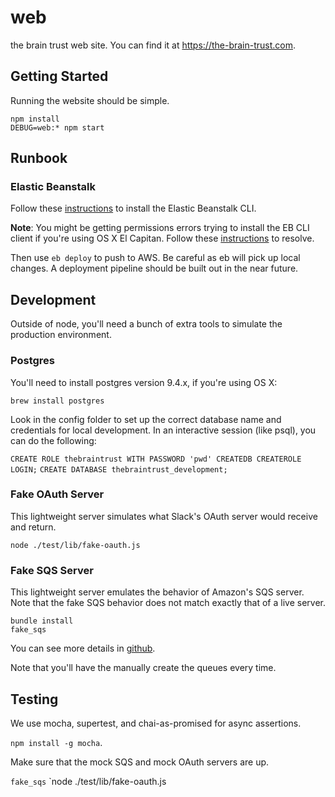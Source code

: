 # web

the brain trust web site. You can find it at <https://the-brain-trust.com>.

## Getting Started

Running the website should be simple.

```
npm install
DEBUG=web:* npm start
```

## Runbook

### Elastic Beanstalk
Follow these [instructions](http://docs.aws.amazon.com/elasticbeanstalk/latest/dg/eb-cli3.html)
to install the Elastic Beanstalk CLI.

**Note**: You might be getting permissions errors trying to install the EB CLI
client if you're using OS X El Capitan.
Follow these
[instructions](http://stackoverflow.com/questions/32898583/unable-to-install-nltk-on-mac-os-el-capitan/33024464#33024464)
to resolve.

Then use `eb deploy` to push to AWS. Be careful as eb will pick up
local changes. A deployment pipeline should be built out in the near future.

## Development

Outside of node, you'll need a bunch of extra tools to simulate the production
environment.

### Postgres
You'll need to install postgres version 9.4.x, if you're using OS X:

`brew install postgres`

Look in the config folder to set up the correct database name and credentials
for local development. In an interactive session (like psql), you can do the
following:

`CREATE ROLE thebraintrust WITH PASSWORD 'pwd' CREATEDB CREATEROLE LOGIN;`
`CREATE DATABASE thebraintrust_development;`

### Fake OAuth Server
This lightweight server simulates what Slack's OAuth server would receive and
return.

`node ./test/lib/fake-oauth.js`

### Fake SQS Server

This lightweight server emulates the behavior of Amazon's SQS server. Note
that the fake SQS behavior does not match exactly that of a live server.

```
bundle install
fake_sqs
```

You can see more details in [github](https://github.com/iain/fake_sqs).

Note that you'll have the manually create the queues every time.

## Testing

We use mocha, supertest, and chai-as-promised for async assertions.

`npm install -g mocha`.

Make sure that the mock SQS and mock OAuth servers are up.

`fake_sqs`
`node ./test/lib/fake-oauth.js


